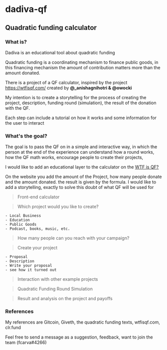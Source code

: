 # dadiva-qf

## Quadratic funding calculator

### What is?

Dadiva is an educational tool about quadratic funding

Quadratic funding is a coordinating mechanism to finance public goods, in this financing mechanism the amount of contribution matters more than the amount donated.

There is a project of a QF calculator, inspired by the project https://wtfisqf.com/ created by **@_anishagnihotri & @owocki**
 
My intention is to create a storytelling for the process of creating the project, description, funding round (simulation), the result of the donation with the QF. 

Each step can include a tutorial on how it works and some information for the user to interact

### What's the goal?

The goal is to pass the QF on in a simple and interactive way, in which the person at the end of the experience can understand how a round works, how the QF math works, encourage people to create their projects, 

I would like to add an educational layer to the calculator on the [WTF is QF?](https://wtfisqf.com/)

On the website you add the amount of the Project, how many people donate and the amount donated. the result is given by the formula. I would like to add a storytelling, exactly to solve this doubt of what QF will be used for

> Front-end calculator

> Which project would you like to create?

    - Local Business
    - Education
    - Public Goods
    - Podcast, books, music, etc.

> How many people can you reach with your campaign?

> Create your project

    - Proposal
    - Description
    - Write your proposal
    - see how it turned out

> Interaction with other example projects

> Quadratic Funding Round Simulation

> Result and analysis on the project and payoffs

### References

My references are Gitcoin, Giveth, the quadratic funding texts,  wtfisqf.com, clr.fund

Feel free to send a message as a suggestion, feedback, want to join the team (fcarva#4266)
